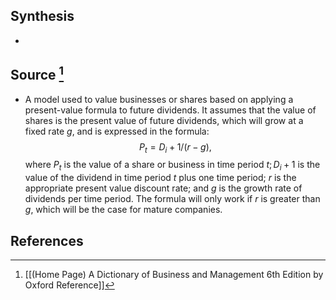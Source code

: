 ## Synthesis
- 
## Source [^1]
- A model used to value businesses or shares based on applying a present-value formula to future dividends. It assumes that the value of shares is the present value of future dividends, which will grow at a fixed rate $g$, and is expressed in the formula: $$P_{t}=D_{i}+1 /(r-g),$$where $P_{t}$ is the value of a share or business in time period $t ; D_{i}+1$ is the value of the dividend in time period $t$ plus one time period; $r$ is the appropriate present value discount rate; and $g$ is the growth rate of dividends per time period. The formula will only work if $r$ is greater than $g$, which will be the case for mature companies.
## References

[^1]: [[(Home Page) A Dictionary of Business and Management 6th Edition by Oxford Reference]]